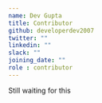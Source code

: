 ```yaml
---
name: Dev Gupta
title: Contributor
github: developerdev2007
twitter: ""
linkedin: ""
slack: ""
joining_date: ""
role : contributor
---
```


Still waiting for this
